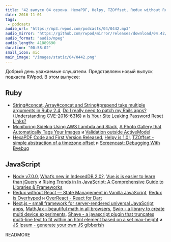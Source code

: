 ```yaml
---
title: "42 выпуск 04 сезона. HexaPDF, Helpy, TZOffset, Redux without React, Next.js, Swip, Shave, MathJax, JS Ipsum и прочее"
date: 2016-11-01
tags:
 - podcasts
audio_url: "https://mp3.rwpod.com/podcasts/04/0442.mp3"
audio_mirror: "https://github.com/rwpod/mirror/releases/download/04.42/0442.mp3"
audio_format: "audio/mpeg"
audio_length: 41889690
duration: "00:58:02"
small_icon: mic
main_image: "/images/static/04/0442.png"
---
```


Добрый день уважаемые слушатели. Представляем новый выпуск подкаста RWpod. В этом выпуске:

## Ruby

 - [String#concat, Array#concat and String#prepend take multiple arguments in Ruby 2.4](http://blog.bigbinary.com/2016/10/28/string-array-concat-and-string-prepend-take-multiple-arguments-in-ruby-2-4.html), [Do I really need to patch my Rails apps? (Understanding CVE-2016-6316)](http://ducktypelabs.com/do-i-really-need-to-upgrade-my-rails-apps/) и [Is Your Site Leaking Password Reset Links?](https://robots.thoughtbot.com/is-your-site-leaking-password-reset-links)
 - [Monitoring Sidekiq Using AWS Lambda and Slack](http://brandonhilkert.com/blog/monitoring-sidekiq-using-aws-lambda-and-slack/), [A Photo Gallery that Automatically Tags Your Images](https://blog.rebased.pl/2016/10/25/computer-vision-2.html) и [Validation outside ActiveModel](http://blog.ragnarson.com/2016/10/26/validation-outside-activemodel.html)
 - [HexaPDF Code and First Version Released](http://gettalong.org/blog/2016/hexapdf-code-and-first-version-released.html), [Helpy is 1.0!](https://helpy.io/blog/helpy-1.0/), [TZOffset - simple abstraction of a timezone offset](https://github.com/molybdenum-99/tz_offset) и [Screencast: Debugging With Byebug](http://www.rubypigeon.com/posts/screencast-debugging-with-byebug/)

## JavaScript

 - [Node v7.0.0](https://nodejs.org/en/blog/release/v7.0.0/), [What’s new in IndexedDB 2.0?](https://hacks.mozilla.org/2016/10/whats-new-in-indexeddb-2-0/), [Vue.js is easier to learn than jQuery](https://medium.com/js-dojo/vue-js-is-easier-to-learn-than-jquery-abbbb9c12cf8) и [Rising Trends in In JavaScript: A Comprehensive Guide to Libraries & Frameworks](https://envato.com/blog/rising-trends-in-javascript/)
 - [Redux without React — State Management in Vanilla JavaScript](https://www.sitepoint.com/redux-without-react-state-management-vanilla-javascript/), [Redux is Overhyped](https://medium.com/@shakiba/redux-is-overhyped-3ad6e42b7730) и [OverReact - React for Dart](https://workiva.github.io/over_react/)
 - [Next.js – small framework for server-rendered universal JavaScript apps](https://zeit.co/blog/next), [MathJax - beautiful math in all browsers](https://www.mathjax.org/), [Swip - a library to create multi device experiments](https://github.com/paulsonnentag/swip), [Shave - a  javascript plugin that truncates multi-line text to fit within an html element based on a set max-height](https://dollarshaveclub.github.io/shave/) и [JS Ipsum - generate your own JS gibberish](http://jsipsum.lunarlogic.io/)

READMORE
